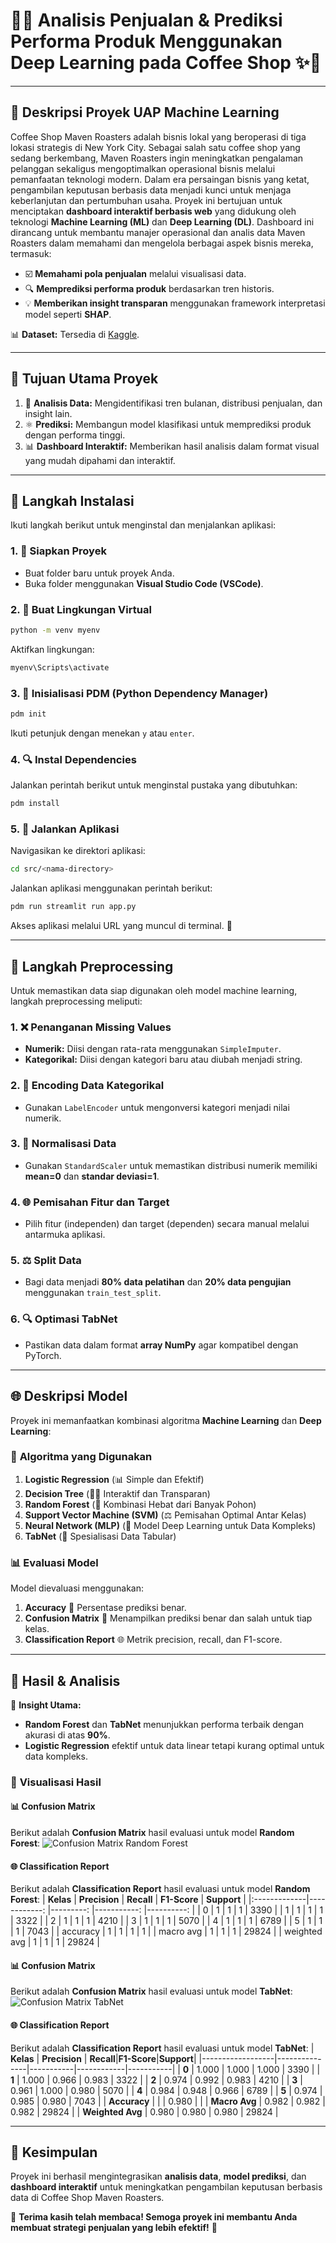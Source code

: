 # 🎁✨ **Analisis Penjualan & Prediksi Performa Produk Menggunakan Deep Learning pada Coffee Shop** ✨🎁

---

## 🎨 **Deskripsi Proyek UAP Machine Learning**

Coffee Shop Maven Roasters adalah bisnis lokal yang beroperasi di tiga lokasi strategis di New York City. Sebagai salah satu coffee shop yang sedang berkembang, Maven Roasters ingin meningkatkan pengalaman pelanggan sekaligus mengoptimalkan operasional bisnis melalui pemanfaatan teknologi modern. Dalam era persaingan bisnis yang ketat, pengambilan keputusan berbasis data menjadi kunci untuk menjaga keberlanjutan dan pertumbuhan usaha. Proyek ini bertujuan untuk menciptakan **dashboard interaktif berbasis web** yang didukung oleh teknologi **Machine Learning (ML)** dan **Deep Learning (DL)**. Dashboard ini dirancang untuk membantu manajer operasional dan analis data Maven Roasters dalam memahami dan mengelola berbagai aspek bisnis mereka, termasuk:

- ☑️ **Memahami pola penjualan** melalui visualisasi data.
- 🔍 **Memprediksi performa produk** berdasarkan tren historis.
- 💡 **Memberikan insight transparan** menggunakan framework interpretasi model seperti **SHAP**.

📊 **Dataset:** Tersedia di [Kaggle](https://www.kaggle.com/datasets/ahmedabbas757/coffee-sales).

---

## 🚀 **Tujuan Utama Proyek**

1. 🔄 **Analisis Data:** Mengidentifikasi tren bulanan, distribusi penjualan, dan insight lain.
2. ⚛️ **Prediksi:** Membangun model klasifikasi untuk memprediksi produk dengan performa tinggi.
3. 📊 **Dashboard Interaktif:** Memberikan hasil analisis dalam format visual yang mudah dipahami dan interaktif.

---

## 🔧 **Langkah Instalasi**

Ikuti langkah berikut untuk menginstal dan menjalankan aplikasi:

### 1. 🏡 **Siapkan Proyek**
- Buat folder baru untuk proyek Anda.
- Buka folder menggunakan **Visual Studio Code (VSCode)**.

### 2. 🔧 **Buat Lingkungan Virtual**
```bash
python -m venv myenv
```
Aktifkan lingkungan:
```bash
myenv\Scripts\activate
```

### 3. 📖 **Inisialisasi PDM (Python Dependency Manager)**
```bash
pdm init
```
Ikuti petunjuk dengan menekan `y` atau `enter`.

### 4. 🔍 **Instal Dependencies**
Jalankan perintah berikut untuk menginstal pustaka yang dibutuhkan:
```bash
pdm install
```

### 5. 📙 **Jalankan Aplikasi**
Navigasikan ke direktori aplikasi:
```bash
cd src/<nama-directory>
```
Jalankan aplikasi menggunakan perintah berikut:
```bash
pdm run streamlit run app.py
```

Akses aplikasi melalui URL yang muncul di terminal. 🚀

---

## 🎯 **Langkah Preprocessing**

Untuk memastikan data siap digunakan oleh model machine learning, langkah preprocessing meliputi:

### 1. ❌ **Penanganan Missing Values**
- **Numerik:** Diisi dengan rata-rata menggunakan `SimpleImputer`.
- **Kategorikal:** Diisi dengan kategori baru atau diubah menjadi string.

### 2. 🔢 **Encoding Data Kategorikal**
- Gunakan `LabelEncoder` untuk mengonversi kategori menjadi nilai numerik.

### 3. 🔄 **Normalisasi Data**
- Gunakan `StandardScaler` untuk memastikan distribusi numerik memiliki **mean=0** dan **standar deviasi=1**.

### 4. 🌐 **Pemisahan Fitur dan Target**
- Pilih fitur (independen) dan target (dependen) secara manual melalui antarmuka aplikasi.

### 5. ⚖️ **Split Data**
- Bagi data menjadi **80% data pelatihan** dan **20% data pengujian** menggunakan `train_test_split`.

### 6. 🔍 **Optimasi TabNet**
- Pastikan data dalam format **array NumPy** agar kompatibel dengan PyTorch.

---

## 🌐 **Deskripsi Model**

Proyek ini memanfaatkan kombinasi algoritma **Machine Learning** dan **Deep Learning**:

### 🎉 **Algoritma yang Digunakan**
1. **Logistic Regression** (📊 Simple dan Efektif)
2. **Decision Tree** (🕵️‍♂️ Interaktif dan Transparan)
3. **Random Forest** (🎨 Kombinasi Hebat dari Banyak Pohon)
4. **Support Vector Machine (SVM)** (⚖️ Pemisahan Optimal Antar Kelas)
5. **Neural Network (MLP)** (🤖 Model Deep Learning untuk Data Kompleks)
6. **TabNet** (🎡 Spesialisasi Data Tabular)

### 📊 **Evaluasi Model**
Model dievaluasi menggunakan:

1. **Accuracy** 🚜 Persentase prediksi benar.
2. **Confusion Matrix** 🔄 Menampilkan prediksi benar dan salah untuk tiap kelas.
3. **Classification Report** 🌐 Metrik precision, recall, dan F1-score.

---

## 🌸 **Hasil & Analisis**

🌈 **Insight Utama:**
- **Random Forest** dan **TabNet** menunjukkan performa terbaik dengan akurasi di atas **90%**.
- **Logistic Regression** efektif untuk data linear tetapi kurang optimal untuk data kompleks.

### 🎨 **Visualisasi Hasil**
#### 📊 Confusion Matrix
Berikut adalah **Confusion Matrix** hasil evaluasi untuk model **Random Forest**:
![Confusion Matrix Random Forest](https://drive.google.com/uc?id=1tzMRNrJYJt4BxMuvwrNMIpEc_o03Jjcg)

#### 🌐 Classification Report
Berikut adalah **Classification Report** hasil evaluasi untuk model **Random Forest**:
|  **Kelas**   | **Precision** | **Recall** | **F1-Score** | **Support** |
|:-------------|------------:  |---------:  |-----------:  |----------:  |
| 0            |           1   |        1   |          1   |      3390   |
| 1            |           1   |        1   |          1   |      3322   |
| 2            |           1   |        1   |          1   |      4210   |
| 3            |           1   |        1   |          1   |      5070   |
| 4            |           1   |        1   |          1   |      6789   |
| 5            |           1   |        1   |          1   |      7043   |
| accuracy     |           1   |        1   |          1   |         1   |
| macro avg    |           1   |        1   |          1   |     29824   | 
| weighted avg |           1   |        1   |          1   |     29824   |

#### 📊 Confusion Matrix
Berikut adalah **Confusion Matrix** hasil evaluasi untuk model **TabNet**:
![Confusion Matrix TabNet](https://drive.google.com/uc?id=1SYvIFdHT0tBJzetaiNUs9MmfRX_n7rmN)

#### 🌐 Classification Report
Berikut adalah **Classification Report** hasil evaluasi untuk model **TabNet**:
|  **Kelas**       | **Precision** | **Recall**|**F1-Score**|**Support**|
|------------------|---------------|-----------|------------|-----------|
| **0**            | 1.000         | 1.000     | 1.000      | 3390      |
| **1**            | 1.000         | 0.966     | 0.983      | 3322      |
| **2**            | 0.974         | 0.992     | 0.983      | 4210      |
| **3**            | 0.961         | 1.000     | 0.980      | 5070      |
| **4**            | 0.984         | 0.948     | 0.966      | 6789      |
| **5**            | 0.974         | 0.985     | 0.980      | 7043      |
| **Accuracy**     |               |           | 0.980      |           |
| **Macro Avg**    | 0.982         | 0.982     | 0.982      | 29824     |
| **Weighted Avg** | 0.980         | 0.980     | 0.980      | 29824     |

---

## 🙏 **Kesimpulan**
Proyek ini berhasil mengintegrasikan **analisis data**, **model prediksi**, dan **dashboard interaktif** untuk meningkatkan pengambilan keputusan berbasis data di Coffee Shop Maven Roasters.

💖 **Terima kasih telah membaca! Semoga proyek ini membantu Anda membuat strategi penjualan yang lebih efektif!** 🌟

